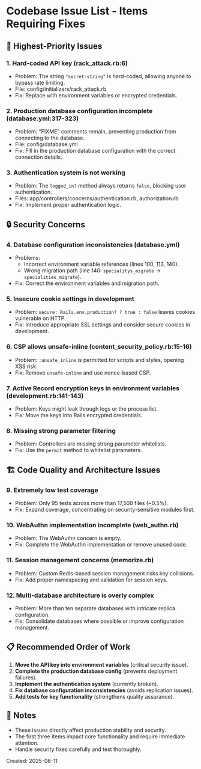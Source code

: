 # Codebase Issue List - Items Requiring Fixes

## 🚨 Highest-Priority Issues

### 1. Hard-coded API key (rack_attack.rb:6)
- Problem: The string `"secret-string"` is hard-coded, allowing anyone to bypass rate limiting.
- File: config/initializers/rack_attack.rb
- Fix: Replace with environment variables or encrypted credentials.

### 2. Production database configuration incomplete (database.yml:317-323)
- Problem: "FIXME" comments remain, preventing production from connecting to the database.
- File: config/database.yml
- Fix: Fill in the production database configuration with the correct connection details.

### 3. Authentication system is not working
- Problem: The `logged_in?` method always returns `false`, blocking user authentication.
- Files: app/controllers/concerns/authentication.rb, authorization.rb
- Fix: Implement proper authentication logic.

## 🔒 Security Concerns

### 4. Database configuration inconsistencies (database.yml)
- Problems:
  - Incorrect environment variable references (lines 100, 113, 140).
  - Wrong migration path (line 140: `specialitys_migrate` → `specialities_migrate`).
- Fix: Correct the environment variables and migration path.

### 5. Insecure cookie settings in development
- Problem: `secure: Rails.env.production? ? true : false` leaves cookies vulnerable on HTTP.
- Fix: Introduce appropriate SSL settings and consider secure cookies in development.

### 6. CSP allows unsafe-inline (content_security_policy.rb:15-16)
- Problem: `:unsafe_inline` is permitted for scripts and styles, opening XSS risk.
- Fix: Remove `unsafe-inline` and use nonce-based CSP.

### 7. Active Record encryption keys in environment variables (development.rb:141-143)
- Problem: Keys might leak through logs or the process list.
- Fix: Move the keys into Rails encrypted credentials.

### 8. Missing strong parameter filtering
- Problem: Controllers are missing strong parameter whitelists.
- Fix: Use the `permit` method to whitelist parameters.

## 🏗 Code Quality and Architecture Issues

### 9. Extremely low test coverage
- Problem: Only 95 tests across more than 17,500 files (~0.5%).
- Fix: Expand coverage, concentrating on security-sensitive modules first.

### 10. WebAuthn implementation incomplete (web_authn.rb)
- Problem: The WebAuthn concern is empty.
- Fix: Complete the WebAuthn implementation or remove unused code.

### 11. Session management concerns (memorize.rb)
- Problem: Custom Redis-based session management risks key collisions.
- Fix: Add proper namespacing and validation for session keys.

### 12. Multi-database architecture is overly complex
- Problem: More than ten separate databases with intricate replica configuration.
- Fix: Consolidate databases where possible or improve configuration management.

## 📋 Recommended Order of Work

1. **Move the API key into environment variables** (critical security issue).
2. **Complete the production database config** (prevents deployment failures).
3. **Implement the authentication system** (currently broken).
4. **Fix database configuration inconsistencies** (avoids replication issues).
5. **Add tests for key functionality** (strengthens quality assurance).

## 📝 Notes

- These issues directly affect production stability and security.
- The first three items impact core functionality and require immediate attention.
- Handle security fixes carefully and test thoroughly.

Created: 2025-06-11
